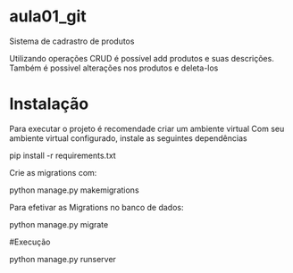 # aula01_git

Sistema de cadrastro de produtos

Utilizando operações CRUD é possível add produtos e suas descrições.
Também é possivel alterações nos produtos e deleta-los

# Instalação

Para executar o projeto é recomendade criar um ambiente virtual 
Com seu ambiente virtual configurado, instale as seguintes dependências

pip install -r requirements.txt

Crie as migrations com:

python manage.py makemigrations

Para efetivar as Migrations no banco de dados:

python manage.py migrate

#Execução

python manage.py runserver
